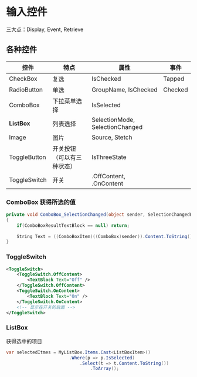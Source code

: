 # 输入控件

三大点：Display, Event, Retrieve

## 各种控件



| 控件        | 特点                      | 属性                 | 事件    |
| ----------- | ------------------------- | -------------------- | ------- |
| CheckBox    | 复选                      | IsChecked            | Tapped  |
| RadioButton | 单选                      | GroupName, IsChecked | Checked |
| ComboBox    | 下拉菜单选择               | IsSelected           |         |
| **ListBox** | 列表选择                  | SelectionMode, SelectionChanged |         |
| Image       | 图片                      | Source, Stetch        |         |
| ToggleButton | 开关按钮（可以有三种状态） | IsThreeState          | |
| ToggleSwitch | 开关                     | .OffContent, .OnContent | |

### ComboBox 获得所选的值

```c#
private void ComboBox_SelectionChanged(object sender, SelectionChangedEventArgs e)
{
    if(ComboBoxResultTextBlock == null) return;
    
    String Text = ((ComboBoxItem)((ComboBox)sender)).Content.ToString();
}
```

### ToggleSwitch

```xml
<ToggleSwitch>
    <ToggleSwitch.OffContent>
        <TextBlock Text="Off" />
    </ToggleSwitch.OffContent>
    <ToggleSwitch.OnContent>
        <TextBlock Text="On" />
    </ToggleSwitch.OnContent>
    <!-- 显示在开关的后面 -->
</ToggleSwitch>
```

### ListBox

获得选中的项目

```c#
var selectedItmes = MyListBox.Items.Cast<ListBoxItem>()
                        .Where(p => p.IsSelected)
                            .Select(t => t.Content.ToString())
                                .ToArray();
```
